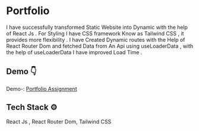 
# Portfolio

I have successfully transformed Static Website into Dynamic with the help of React Js . For Styling I have CSS framework Know as Tailwind CSS , it provides more flexibility . I have Created Dynamic routes with the Help of React Router Dom and fetched Data from An Api using useLoaderData , with the help of useLoaderData  I have improved Load Time .
## Demo 👇

Demo-: [Portfolio Assignment](https://assignmentportfolyo.netlify.app)


## Tech Stack ⚙️
React Js , React Router Dom, Tailwind CSS

